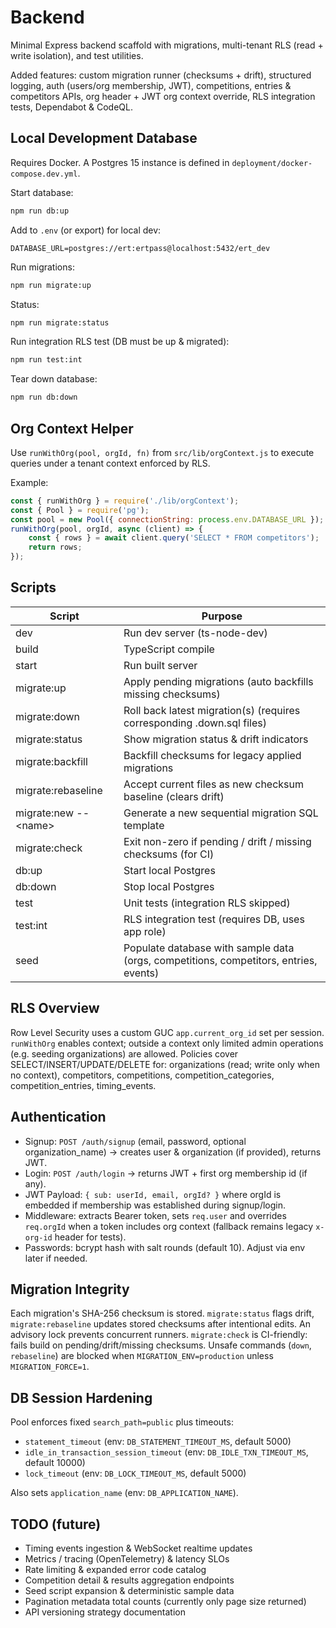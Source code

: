 # Backend

Minimal Express backend scaffold with migrations, multi-tenant RLS (read + write isolation), and test utilities.

Added features: custom migration runner (checksums + drift), structured logging, auth (users/org membership, JWT), competitions, entries & competitors APIs, org header + JWT org context override, RLS integration tests, Dependabot & CodeQL.

## Local Development Database

Requires Docker. A Postgres 15 instance is defined in `deployment/docker-compose.dev.yml`.

Start database:

```bash
npm run db:up
```

Add to `.env` (or export) for local dev:

```env
DATABASE_URL=postgres://ert:ertpass@localhost:5432/ert_dev
```

Run migrations:

```bash
npm run migrate:up
```

Status:

```bash
npm run migrate:status
```

Run integration RLS test (DB must be up & migrated):

```bash
npm run test:int
```

Tear down database:

```bash
npm run db:down
```

## Org Context Helper

Use `runWithOrg(pool, orgId, fn)` from `src/lib/orgContext.js` to execute queries under a tenant context enforced by RLS.

Example:

```js
const { runWithOrg } = require('./lib/orgContext');
const { Pool } = require('pg');
const pool = new Pool({ connectionString: process.env.DATABASE_URL });
runWithOrg(pool, orgId, async (client) => {
	const { rows } = await client.query('SELECT * FROM competitors');
	return rows;
});
```

## Scripts

| Script | Purpose |
| ------ | ------- |
| dev | Run dev server (ts-node-dev) |
| build | TypeScript compile |
| start | Run built server |
| migrate:up | Apply pending migrations (auto backfills missing checksums) |
| migrate:down | Roll back latest migration(s) (requires corresponding .down.sql files) |
| migrate:status | Show migration status & drift indicators |
| migrate:backfill | Backfill checksums for legacy applied migrations |
| migrate:rebaseline | Accept current files as new checksum baseline (clears drift) |
| migrate:new -- <name\> | Generate a new sequential migration SQL template |
| migrate:check | Exit non-zero if pending / drift / missing checksums (for CI) |
| db:up | Start local Postgres |
| db:down | Stop local Postgres |
| test | Unit tests (integration RLS skipped) |
| test:int | RLS integration test (requires DB, uses app role) |
| seed | Populate database with sample data (orgs, competitions, competitors, entries, events) |


## RLS Overview

Row Level Security uses a custom GUC `app.current_org_id` set per session. `runWithOrg` enables context; outside a context only limited admin operations (e.g. seeding organizations) are allowed. Policies cover SELECT/INSERT/UPDATE/DELETE for: organizations (read; write only when no context), competitors, competitions, competition_categories, competition_entries, timing_events.

## Authentication

- Signup: `POST /auth/signup` (email, password, optional organization_name) -> creates user & organization (if provided), returns JWT.
- Login: `POST /auth/login` -> returns JWT + first org membership id (if any).
- JWT Payload: `{ sub: userId, email, orgId? }` where orgId is embedded if membership was established during signup/login.
- Middleware: extracts Bearer token, sets `req.user` and overrides `req.orgId` when a token includes org context (fallback remains legacy `x-org-id` header for tests).
- Passwords: bcrypt hash with salt rounds (default 10). Adjust via env later if needed.

## Migration Integrity

Each migration's SHA-256 checksum is stored. `migrate:status` flags drift, `migrate:rebaseline` updates stored checksums after intentional edits. An advisory lock prevents concurrent runners. `migrate:check` is CI-friendly: fails build on pending/drift/missing checksums. Unsafe commands (`down`, `rebaseline`) are blocked when `MIGRATION_ENV=production` unless `MIGRATION_FORCE=1`.

## DB Session Hardening

Pool enforces fixed `search_path=public` plus timeouts:

- `statement_timeout` (env: `DB_STATEMENT_TIMEOUT_MS`, default 5000)
- `idle_in_transaction_session_timeout` (env: `DB_IDLE_TXN_TIMEOUT_MS`, default 10000)
- `lock_timeout` (env: `DB_LOCK_TIMEOUT_MS`, default 5000)

Also sets `application_name` (env: `DB_APPLICATION_NAME`).

## TODO (future)

- Timing events ingestion & WebSocket realtime updates
- Metrics / tracing (OpenTelemetry) & latency SLOs
- Rate limiting & expanded error code catalog
- Competition detail & results aggregation endpoints
- Seed script expansion & deterministic sample data
- Pagination metadata total counts (currently only page size returned)
- API versioning strategy documentation
